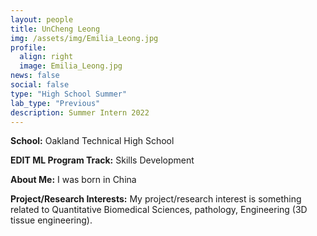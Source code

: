```yaml
---
layout: people
title: UnCheng Leong
img: /assets/img/Emilia_Leong.jpg
profile:
  align: right
  image: Emilia_Leong.jpg
news: false
social: false
type: "High School Summer"
lab_type: "Previous"
description: Summer Intern 2022
---
```


**School:** Oakland Technical High School

**EDIT ML Program Track:**
Skills Development

**About Me:**
I was born in China

**Project/Research Interests:**
My project/research interest is something related to Quantitative Biomedical Sciences, pathology, Engineering (3D tissue engineering).
